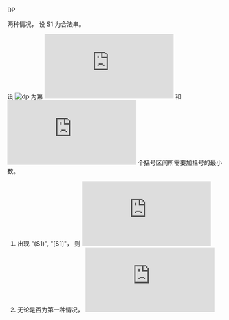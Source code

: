 DP

两种情况， 设 S1 为合法串。

设 ![dp][1] 为第 ![i][i] 和 ![j][j] 个括号区间所需要加括号的最小数。

1. 出现 "(S1)", "[S1]"， 则 ![dp2][2]
2. 无论是否为第一种情况， ![dp3][3]

[i]: https://latex.codecogs.com/gif.latex?i
[j]: https://latex.codecogs.com/gif.latex?i

[1]: https://latex.codecogs.com/gif.latex?dp_{ij}
[2]: https://latex.codecogs.com/gif.latex?dp_%7Bij%7D%3Dmin%28dp_%7B%28i&plus;1%29%28j-1%29%7D%29
[3]: https://latex.codecogs.com/gif.latex?dp_%7Bij%7D%3Dmin%28dp_%7Bik%7D&plus;dp_%7B%28k&plus;1%29j%7D%29